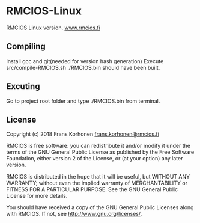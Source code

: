 # RMCIOS-Linux 
RMCIOS Linux version. 
www.rmcios.fi

## Compiling
Install gcc and git(needed for version hash generation)
Execute src/compile-RMCIOS.sh 
./RMCIOS.bin should have been built.

## Excuting 
Go to project root folder and type ./RMCIOS.bin from terminal.

## License
Copyright (c) 2018 Frans Korhonen <frans.korhonen@rmcios.fi>

RMCIOS is free software: you can redistribute it and/or modify
it under the terms of the GNU General Public License as published by
the Free Software Foundation, either version 2 of the License, or
(at your option) any later version.

RMCIOS is distributed in the hope that it will be useful,
but WITHOUT ANY WARRANTY; without even the implied warranty of
MERCHANTABILITY or FITNESS FOR A PARTICULAR PURPOSE. See the
GNU General Public License for more details.

You should have received a copy of the GNU General Public Licenses
along with RMCIOS.  If not, see <http://www.gnu.org/licenses/>.

